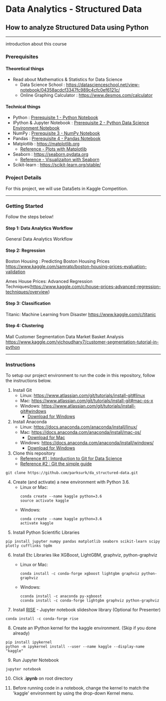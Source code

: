 Data Analytics - Structured Data
================================

How to analyze Structured Data using Python
-------------------------------------------

---

introduction about this course

### Prerequisites

#### Theoretical things

-	Read about Mathematics & Statistics for Data Science
 	- Data Science School : https://datascienceschool.net/view-notebook/04358acdcf3347fc989c4cfc0ef6121c/
	- Online Graphing Calculator : https://www.desmos.com/calculator

#### Technical things

-	Python : <a href="./prerequisites1 - python.ipynb">Prerequisite 1 - Python Notebook</a>
-	IPython & Jupyter Notebook : <a href="./prerequisites2 - python data science environment.ipynb">Prerequisite 2 - Python Data Science Environment Notebook</a>
-	NumPy : <a href="./prerequisites3 - numpy.ipynb">Prerequisite 3 - NumPy Notebook</a>
-	Pandas : <a href="./prerequisites4 - pandas.ipynb">Prerequisite 4 - Pandas Notebook</a>
-	Matplotlib : https://matplotlib.org
	- [Reference - Plots with Matplotlib](https://datascienceschool.net/view-notebook/6e71dbff254542d9b0a054a7c98b34ec/)
-	Seaborn : https://seaborn.pydata.org
	- [Reference - Visualizaiton with Seaborn](https://datascienceschool.net/view-notebook/4c2d5ff1caab4b21a708cc662137bc65/)
-	Scikit-learn : https://scikit-learn.org/stable/

### Project Details

For this project, we will use DataSets in Kaggle Competition.

---

### Getting Started

Follow the steps below!

#### Step 1: Data Analytics Workflow

General Data Analytics Workflow

#### Step 2: Regression

Boston Housing : Predicting Boston Housing Prices https://www.kaggle.com/samratp/boston-housing-prices-evaluation-validation

Ames House Prices: Advanced Regression Techniques(https://www.kaggle.com/c/house-prices-advanced-regression-techniques/overview)

#### Step 3: Classification

Titanic: Machine Learning from Disaster https://www.kaggle.com/c/titanic

#### Step 4: Clustering

Mall Customer Segmentation Data Market Basket Analysis https://www.kaggle.com/vjchoudhary7/customer-segmentation-tutorial-in-python

---

### Instructions

To setup our project environment to run the code in this repository, follow the instructions below.


1. Install Git
	-	Linux: https://www.atlassian.com/git/tutorials/install-git#linux
	- Mac: https://www.atlassian.com/git/tutorials/install-git#mac-os-x
	-	Windows: https://www.atlassian.com/git/tutorials/install-git#windows
		- [Download for Windows](https://drive.google.com/file/d/1FIElyMq4C1M0sVyEAtJ61jb8NRFowPtI/view?usp=sharing)
2. Install Anaconda
	-	Linux: https://docs.anaconda.com/anaconda/install/linux/
	- Mac: https://docs.anaconda.com/anaconda/install/mac-os/
		- [Download for Mac](https://drive.google.com/file/d/1HVymmlUe5_wLMvNrEGxYwLNnya6vhNpz/view?usp=sharing)
	-	Windows: https://docs.anaconda.com/anaconda/install/windows/
		- [Download for Windows](https://drive.google.com/open?id=1CPwcFLmzUYKhdKCRD8NrH4RKaLAefEbk)
3.	Clone this repository
	- [Reference #1 : Intorduction to Git for Data Science](https://www.datacamp.com/courses/introduction-to-git-for-data-science)
	- [Reference #2 : Git the simple guide](https://rogerdudler.github.io/git-guide/index.ko.html)

```
git clone https://github.com/parksurk/da_structured-data.git
```
4.	Create (and activate) a new environment with Python 3.6.
	-	Linux or Mac:
		```
		conda create --name kaggle python=3.6
		source activate kaggle
		```
	-	Windows:
		```
		conda create --name kaggle python=3.6
		activate kaggle
		```
5.	Install Python Scientific Libraries

```
pip install jupyter numpy pandas matplotlib seaborn scikit-learn scipy plotly cufflinks tqdm
```

6.	Install Etc Libraries like XGBoost, LightGBM, graphviz, python-graphviz

	-	Linux or Mac:
		```
		conda install -c conda-forge xgboost lightgbm graphviz python-graphviz
		```
	-	Windows:
		```
		cconda install -c anaconda py-xgboost
		cconda install -c conda-forge lightgbm graphviz python-graphviz
		```

7. Install [RISE](https://github.com/damianavila/RISE) - Jupyter notebook slideshow library (Optional for Presenter)

```
conda install -c conda-forge rise
```

8.	Create an IPython kernel for the kaggle environment. (Skip if you done already)

```
pip install ipykernel
python -m ipykernel install --user --name kaggle --display-name "kaggle"
```

9.	Run Jupyter Notebook

```
jupyter notebook
```

10.	Click **.ipynb** on root directory

11.	Before running code in a notebook, change the kernel to match the 'kaggle' environment by using the drop-down Kernel menu.
